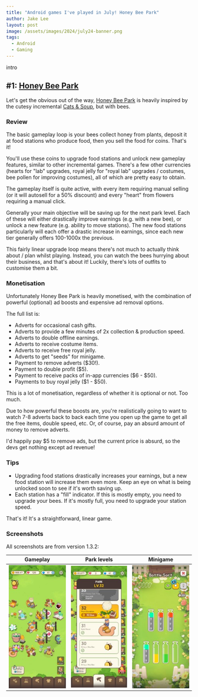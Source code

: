```yaml
---
title: "Android games I've played in July! Honey Bee Park"
author: Jake Lee
layout: post
image: /assets/images/2024/july24-banner.png
tags:
  - Android
  - Gaming
---
```


intro

## #1: [Honey Bee Park](https://play.google.com/store/apps/details?id=net.gameduo.hbp)

Let's get the obvious out of the way, [Honey Bee Park](https://play.google.com/store/apps/details?id=net.gameduo.hbp) is heavily inspired by the cutesy incremental [Cats & Soup](https://play.google.com/store/apps/details?id=com.hidea.cat), but with bees.

### Review

The basic gameplay loop is your bees collect honey from plants, deposit it at food stations who produce food, then you sell the food for coins. That's it!

You'll use these coins to upgrade food stations and unlock new gameplay features, similar to other incremental games. There's a few other currencies (hearts for "lab" upgrades, royal jelly for "royal lab" upgrades / costumes, bee pollen for improving costumes), all of which are pretty easy to obtain.

The gameplay itself is quite active, with every item requiring manual selling (or it will autosell for a 50% discount) and every "heart" from flowers requiring a manual click.

Generally your main objective will be saving up for the next park level. Each of these will either drastically improve earnings (e.g. with a new bee), or unlock a new feature (e.g. ability to move stations). The new food stations particularly will each offer a drastic increase in earnings, since each new tier generally offers 100-1000x the previous.

This fairly linear upgrade loop means there's not much to actually think about / plan whilst playing. Instead, you can watch the bees hurrying about their business, and that's about it! Luckily, there's lots of outfits to customise them a bit.

### Monetisation

Unfortunately Honey Bee Park is heavily monetised, with the combination of powerful (optional) ad boosts and expensive ad removal options.

The full list is:

- Adverts for occasional cash gifts.
- Adverts to provide a few minutes of 2x collection & production speed.
- Adverts to double offline earnings.
- Adverts to receive costume items.
- Adverts to receive free royal jelly.
- Adverts to get "seeds" for minigame.
- Payment to remove adverts ($30!).
- Payment to double profit ($5).
- Payment to receive packs of in-app currencies ($6 - $50).
- Payments to buy royal jelly ($1 - $50).

This is a lot of monetisation, regardless of whether it is optional or not. Too much.

Due to how powerful these boosts are, you're realistically going to want to watch 7-8 adverts back to back each time you open up the game to get all the free items, double speed, etc. Or, of course, pay an absurd amount of money to remove adverts.

I'd happily pay $5 to remove ads, but the current price is absurd, so the devs get nothing except ad revenue!

### Tips

- Upgrading food stations drastically increases your earnings, but a new food station will increase them even more. Keep an eye on what is being unlocked soon to see if it's worth saving up.
- Each station has a "fill" indicator. If this is mostly empty, you need to upgrade your bees. If it's mostly full, you need to upgrade your station speed.

That's it! It's a straightforward, linear game.

### Screenshots

All screenshots are from version 1.3.2:

|                                                    Gameplay                                                    |                                                 Park levels                                                  |                                                    Minigame                                                    |
| :------------------------------------------------------------------------------------------------------------: | :----------------------------------------------------------------------------------------------------------: | :------------------------------------------------------------------------------------------------------------: |
| [![Honey Bee Park gameplay](/assets/images/2024/july-bee-1-thumbnail.jpg)](/assets/images/2024/july-bee-1.jpg) | [![Honey Bee Park levels](/assets/images/2024/july-bee-2-thumbnail.jpg)](/assets/images/2024/july-bee-2.jpg) | [![Honey Bee Park minigame](/assets/images/2024/july-bee-3-thumbnail.jpg)](/assets/images/2024/july-bee-3.jpg) |
